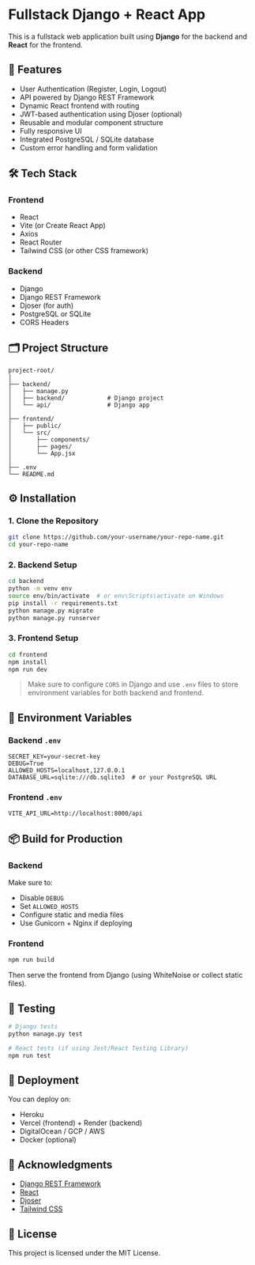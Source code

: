 # Fullstack Django + React App

This is a fullstack web application built using **Django** for the backend and **React** for the frontend.

## 🚀 Features

- User Authentication (Register, Login, Logout)
- API powered by Django REST Framework
- Dynamic React frontend with routing
- JWT-based authentication using Djoser (optional)
- Reusable and modular component structure
- Fully responsive UI
- Integrated PostgreSQL / SQLite database
- Custom error handling and form validation

## 🛠️ Tech Stack

### Frontend
- React
- Vite (or Create React App)
- Axios
- React Router
- Tailwind CSS (or other CSS framework)

### Backend
- Django
- Django REST Framework
- Djoser (for auth)
- PostgreSQL or SQLite
- CORS Headers

## 🗂️ Project Structure

```
project-root/
│
├── backend/
│   ├── manage.py
│   ├── backend/            # Django project
│   └── api/                # Django app
│
├── frontend/
│   ├── public/
│   └── src/
│       ├── components/
│       ├── pages/
│       └── App.jsx
│
├── .env
└── README.md
```

## ⚙️ Installation

### 1. Clone the Repository

```bash
git clone https://github.com/your-username/your-repo-name.git
cd your-repo-name
```

### 2. Backend Setup

```bash
cd backend
python -m venv env
source env/bin/activate  # or env\Scripts\activate on Windows
pip install -r requirements.txt
python manage.py migrate
python manage.py runserver
```

### 3. Frontend Setup

```bash
cd frontend
npm install
npm run dev
```

> Make sure to configure `CORS` in Django and use `.env` files to store environment variables for both backend and frontend.

## 🔐 Environment Variables

### Backend `.env`

```
SECRET_KEY=your-secret-key
DEBUG=True
ALLOWED_HOSTS=localhost,127.0.0.1
DATABASE_URL=sqlite:///db.sqlite3  # or your PostgreSQL URL
```

### Frontend `.env`

```
VITE_API_URL=http://localhost:8000/api
```

## 📦 Build for Production

### Backend

Make sure to:
- Disable `DEBUG`
- Set `ALLOWED_HOSTS`
- Configure static and media files
- Use Gunicorn + Nginx if deploying

### Frontend

```bash
npm run build
```

Then serve the frontend from Django (using WhiteNoise or collect static files).

## 🧪 Testing

```bash
# Django tests
python manage.py test

# React tests (if using Jest/React Testing Library)
npm run test
```

## 🚀 Deployment

You can deploy on:
- Heroku
- Vercel (frontend) + Render (backend)
- DigitalOcean / GCP / AWS
- Docker (optional)

## 🙏 Acknowledgments

- [Django REST Framework](https://www.django-rest-framework.org/)
- [React](https://reactjs.org/)
- [Djoser](https://djoser.readthedocs.io/)
- [Tailwind CSS](https://tailwindcss.com/)

## 📄 License

This project is licensed under the MIT License.

